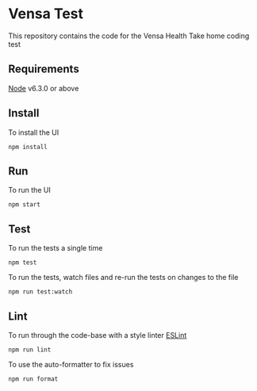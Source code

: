 # Vensa Test
This repository contains the code for the Vensa Health Take home coding test

## Requirements
[Node](https://nodejs.org/en/) v6.3.0 or above  

## Install
To install the UI
~~~ shell
npm install
~~~

## Run
To run the UI
~~~ shell
npm start
~~~

## Test
To run the tests a single time
~~~ shell
npm test
~~~
To run the tests, watch files and re-run the tests on changes to the file
~~~ shell
npm run test:watch
~~~

## Lint
To run through the code-base with a style linter [ESLint](http://eslint.org/)
~~~ shell
npm run lint
~~~
To use the auto-formatter to fix issues
~~~ shell
npm run format
~~~

